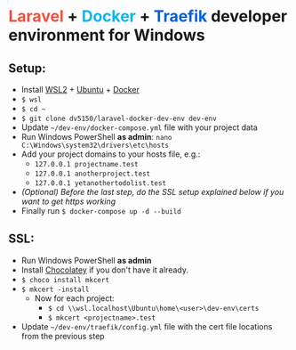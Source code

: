 # <span style="color: #F05340;">Laravel</span> + <span style="color: #0db7ed;">Docker</span> + <span style="color: #0060E0;">Traefik</span> developer environment for Windows

## Setup:
- Install [WSL2](https://learn.microsoft.com/en-us/windows/wsl/install) + [Ubuntu](https://apps.microsoft.com/store/detail/ubuntu-22041-lts/9PN20MSR04DW) + [Docker](https://www.docker.com/)
- `$ wsl`
- `$ cd ~`
- `$ git clone dv5150/laravel-docker-dev-env dev-env`
- Update `~/dev-env/docker-compose.yml` file with your project data
- Run Windows PowerShell __as admin__: `nano C:\Windows\system32\drivers\etc\hosts`
- Add your project domains to your hosts file, e.g.:
    - `127.0.0.1 projectname.test`
    - `127.0.0.1 anotherproject.test`
    - `127.0.0.1 yetanothertodolist.test`
- *(Optional) Before the last step, do the SSL setup explained below if you want to get https working*
- Finally run `$ docker-compose up -d --build`

## SSL:
- Run Windows PowerShell __as admin__
- Install [Chocolatey](https://chocolatey.org/install) if you don't have it already.
- `$ choco install mkcert`
- `$ mkcert -install`
  - Now for each project:
    - `$ cd \\wsl.localhost\Ubuntu\home\<user>\dev-env\certs`
    - `$ mkcert <projectname>.test`
- Update `~/dev-env/traefik/config.yml` file with the cert file locations from the previous step